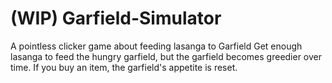 # (WIP) Garfield-Simulator
A pointless clicker game about feeding lasanga to Garfield
Get enough lasanga to feed the hungry garfield, but the garfield becomes greedier over time.
If you buy an item, the garfield's appetite is reset.
